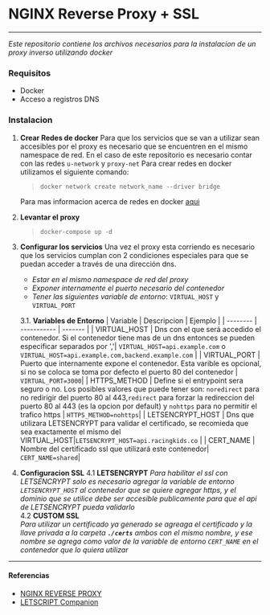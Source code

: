 # NGINX Reverse Proxy + SSL
------------------------------------------------
_Este repositorio contiene los archivos necesarios para la instalacion de un proxy inverso utilizando docker_

### Requisitos
+ Docker
+ Acceso a registros DNS

### Instalacion

1. **Crear Redes de docker**
    Para que los servicios que se van a utilizar sean accesibles por el proxy es necesario que se encuentren en el mismo namespace de red.
    En el caso de este repositorio es necesario contar con las redes `u-network` y `proxy-net`
    Para crear redes en docker utilizamos el siguiente comando:<br>
    >`docker network create network_name --driver bridge `

    Para mas informacion acerca de redes en docker [aqui](https://docs.docker.com/network/)
2. **Levantar el proxy**
    >`docker-compose up -d`
3. **Configurar los servicios**
    Una vez el proxy esta corriendo es necesario que los servicios cumplan con 2 condiciones especiales para que se puedan acceder a través de una dirección dns.
    + *Estar en el mismo namespace de red del proxy*
    + *Exponer internamente el puerto necesario del contenedor*
    + *Tener las siguientes variable de entorno*: `VIRTUAL_HOST` y `VIRTUAL_PORT`

    3.1. **Variables de Entorno**
    | Variable | Descripcion | Ejemplo |
    | -------- | ----------- | ------- |
    | VIRTUAL_HOST | Dns con el que será accedido el contenedor. Si el contenedor tiene mas de un dns entonces se pueden especificar separados por ','| `VIRTUAL_HOST=api.example.com` o `VIRTUAL_HOST=api.example.com,backend.example.com` |
    | VIRTUAL_PORT | Puerto que internamente expone el contenedor. Esta varible es opcional, si no se coloca se toma por defecto el puerto 80 del contenedor | `VIRTUAL_PORT=3000`|
    | HTTPS_METHOD | Define si el entrypoint sera seguro o no. Los posibles valores que puede tener son: `noredirect` para no redirigir del puerto 80 al 443,`redirect` para forzar la redireccion del puerto 80 al 443 (es la opcion por default) y `nohttps` para no permitir el trafico https | `HTTPS_METHOD=nohttps`|
    | LETSENCRYPT_HOST | Dns que utilizara LETSENCRYPT para validar el certificado, se recomieda que sea exactamente el mismo del VIRTUAL_HOST|`LETSENCRYPT_HOST=api.racingkids.co` |
    | CERT_NAME | Nombre del certificado ssl que utilizará este contenedor| `CERT_NAME=shared`|

4. **Configuracion SSL**
    4.1 **LETSENCRYPT**
    _Para habilitar el ssl con LETSENCRYPT solo es necesario agregar la variable de entorno `LETSENCRYPT_HOST` al contenedor que se quiere agregar https, y el dominio que se utilice debe ser accesible publicamente para que el api de LETSENCRYPT pueda validarlo_<br>
    4.2 **CUSTOM SSL**    
    _Para utilizar un certificado ya generado se agreaga el certificado y la llave privada a la carpeta **`./certs`** ambos con el mismo nombre, y ese nombre se agrega como valor de la variable de entorno `CERT_NAME` en el contenedor que lo quiera utilizar_ 

----------------------------------------------------------------

#### Referencias
+ [NGINX REVERSE PROXY](https://hub.docker.com/r/jwilder/nginx-proxy)
+ [LETSCRIPT  Companion](https://hub.docker.com/r/jrcs/letsencrypt-nginx-proxy-companion)